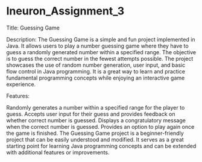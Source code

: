 # Ineuron_Assignment_3
Title: Guessing Game

Description:
The Guessing Game is a simple and fun project implemented in Java. It allows users to play a number guessing game where they have to guess a randomly generated number within a specified range. The objective is to guess the correct number in the fewest attempts possible. The project showcases the use of random number generation, user input, and basic flow control in Java programming. It is a great way to learn and practice fundamental programming concepts while enjoying an interactive game experience.

Features:

Randomly generates a number within a specified range for the player to guess.
Accepts user input for their guess and provides feedback on whether correct number is guessed.
Displays a congratulatory message when the correct number is guessed.
Provides an option to play again once the game is finished.
The Guessing Game project is a beginner-friendly project that can be easily understood and modified. It serves as a great starting point for learning Java programming concepts and can be extended with additional features or improvements.

